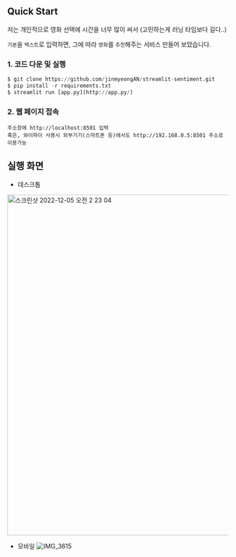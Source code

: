 ## Quick Start

저는 개인적으로 영화 선택에 시간을 너무 많이 써서 (고민하는게 러닝 타임보다 길다..)

`기분`을 `텍스트`로 입력하면, 그에 따라 `영화`를 `추천`해주는 서비스 만들어 보았습니다.

### 1. 코드 다운 및 실행

```python
$ git clone https://github.com/jinmyeongAN/streamlit-sentiment.git
$ pip install -r requirements.txt
$ streamlit run [app.py](http://app.py/)
```

### 2. 웹 페이지 접속

```
주소창에 http://localhost:8501 입력
혹은, 와이파이 사용시 외부기기(스마트폰 등)에서도 http://192.168.0.5:8501 주소로 이용가능
```
## 실행 화면
- 데스크톱
<img width="776" alt="스크린샷 2022-12-05 오전 2 23 04" src="https://user-images.githubusercontent.com/41921073/205506464-ef28a1f7-cb2d-48e8-a952-aea6340ebbc9.png">

- 모바일
![IMG_3615](https://user-images.githubusercontent.com/41921073/205506469-e2603d0a-3f56-447e-bfd7-bc30c8c7be33.PNG)
